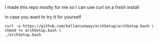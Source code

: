 I made this repo mostly for me so I can use curl on a fresh install

in case you want to try it for yourself 

```
curl -o https://github.com/kellanconway/archSetup/archSetup.bash \
chmod +x archSetup.bash \
./archSetup.bash
```
